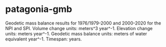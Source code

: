 # patagonia-gmb
Geodetic mass balance results for 1976/1979-2000 and 2000-2020 for the NPI and SPI.
Volume change units: meters^3 year^-1.
Elevation change units: meters year^-1.
Geodetic mass balance units: meters of water equivalent year^-1.
Timespan: years.
